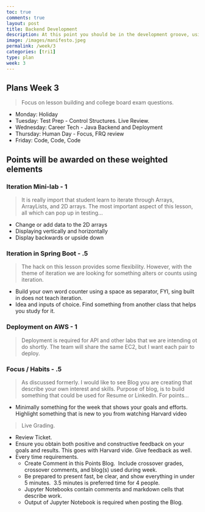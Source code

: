 ```yaml
---
toc: true
comments: true
layout: post
title: Backend Development
description: At this point you should be in the development groove, using tools,and understanding the basic of Java.  This week students will formerly learn control structures, which should be easy.  Thus, we will start looking deeper at backend development, spring, and deployment.
image: /images/manifesto.jpeg
permalink: /week/3
categories: [tri1]
type: plan
week: 3
---
```


## Plans Week 3
> Focus on lesson building and college board exam questions.
- Monday:  Holiday
- Tuesday: Test Prep - Control Structures. Live Review.
- Wednesday: Career Tech - Java Backend and Deployment
- Thursday: Human Day - Focus, FRQ review
- Friday: Code, Code, Code

## Points will be awarded on these weighted elements

### Iteration Mini-lab - 1
> It is really import that student learn to iterate through Arrays, ArrayLists, and 2D arrays.  The most important aspect of this lesson, all which can pop up in testing...
- Change or add data to the 2D arrays
- Displaying vertically and horizontally
- Display backwards or upside down

### Iteration in Spring Boot - .5
> The hack on this lesson provides some flexibility.  However, with the theme of iteration we are looking for something alters or counts using iteration.
- Build your own word counter using a space as separator,  FYI, sing built in does not teach iteration.
- Idea and inputs of choice.  Find something from another class that helps you study for it.

### Deployment on AWS - 1
> Deployment is required for API and other labs that we are intending ot do shortly.  The team will share the same EC2, but I want each pair to deploy.

### Focus / Habits - .5
> As discussed formerly.  I would like to see Blog you are creating that describe your own interest and skills.  Purpose of blog, is to build something that could be used for Resume or LinkedIn.  For points... 
- Minimally something for the week that shows your goals and efforts.  Highlight something that is new to you from watching Harvard video
 

> Live Grading.
- Review Ticket. 
- Ensure you obtain both positive and constructive feedback on your goals and results.  This goes with Harvard vide.  Give feedback as well.
- Every time requirements.
    - Create Comment in this Points Blog.  Include crossover grades, crossover comments, and blog(s) used during week.
    - Be prepared to present fast, be clear, and show everything in under 5 minutes.  3.5 minutes is preferred time for 4 people.
    - Jupyter Notebooks contain comments and markdown cells that describe work.
    - Output of Jupyter Notebook is required when posting the Blog.

    